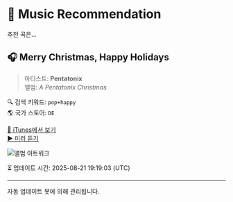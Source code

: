 
# 🎵 Music Recommendation

추천 곡은...

## 🎧 Merry Christmas, Happy Holidays  
> 아티스트: **Pentatonix**  
> 앨범: _A Pentatonix Christmas_  

🔍 검색 키워드: `pop+happy`  
🌎 국가 스토어: `DE`

[🔗 iTunes에서 보기](https://music.apple.com/de/album/merry-christmas-happy-holidays/1166722990?i=1166723978&uo=4)  
[▶️ 미리 듣기](https://audio-ssl.itunes.apple.com/itunes-assets/AudioPreview122/v4/fa/0a/9f/fa0a9f6f-7e4e-afaa-7f61-fb1b604a8e79/mzaf_14219968926825425076.plus.aac.p.m4a)

![앨범 아트워크](https://is1-ssl.mzstatic.com/image/thumb/Music19/v4/65/22/f2/6522f25d-8102-23bc-9b1e-8d0cc700f8ac/886446010434.jpg/100x100bb.jpg)

⏳ 업데이트 시간: 2025-08-21 19:19:03 (UTC)

---
자동 업데이트 봇에 의해 관리됩니다.
